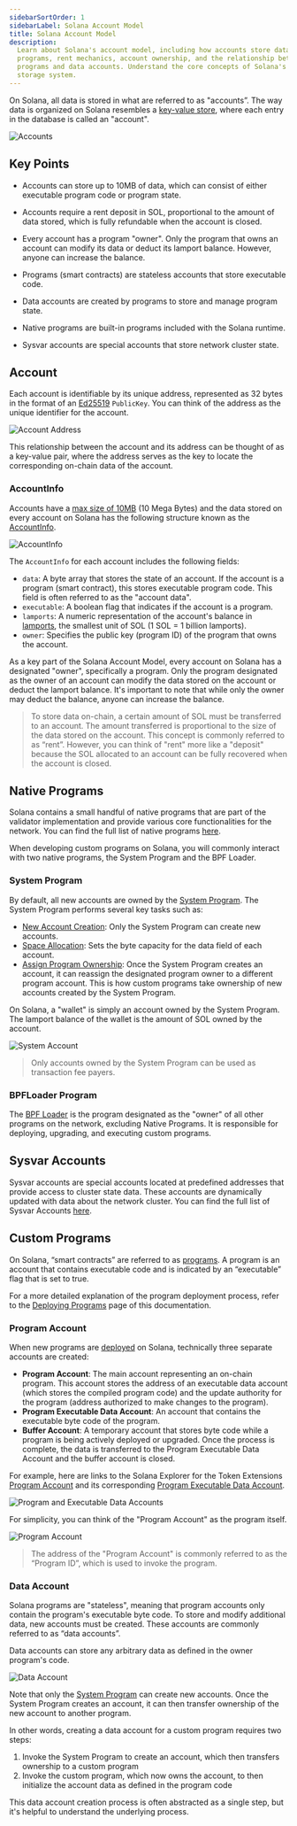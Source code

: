 ```yaml
---
sidebarSortOrder: 1
sidebarLabel: Solana Account Model
title: Solana Account Model
description:
  Learn about Solana's account model, including how accounts store data and
  programs, rent mechanics, account ownership, and the relationship between
  programs and data accounts. Understand the core concepts of Solana's key-value
  storage system.
---
```


On Solana, all data is stored in what are referred to as "accounts”. The way
data is organized on Solana resembles a
[key-value store](https://en.wikipedia.org/wiki/Key%E2%80%93value_database),
where each entry in the database is called an "account".

![Accounts](/assets/docs/core/accounts/accounts.svg)

## Key Points

- Accounts can store up to 10MB of data, which can consist of either executable
  program code or program state.

- Accounts require a rent deposit in SOL, proportional to the amount of data
  stored, which is fully refundable when the account is closed.

- Every account has a program "owner". Only the program that owns an account can
  modify its data or deduct its lamport balance. However, anyone can increase
  the balance.

- Programs (smart contracts) are stateless accounts that store executable code.

- Data accounts are created by programs to store and manage program state.

- Native programs are built-in programs included with the Solana runtime.

- Sysvar accounts are special accounts that store network cluster state.

## Account

Each account is identifiable by its unique address, represented as 32 bytes in
the format of an [Ed25519](https://ed25519.cr.yp.to/) `PublicKey`. You can think
of the address as the unique identifier for the account.

![Account Address](/assets/docs/core/accounts/account-address.svg)

This relationship between the account and its address can be thought of as a
key-value pair, where the address serves as the key to locate the corresponding
on-chain data of the account.

### AccountInfo

Accounts have a
[max size of 10MB](https://github.com/solana-labs/solana/blob/27eff8408b7223bb3c4ab70523f8a8dca3ca6645/sdk/program/src/system_instruction.rs#L85)
(10 Mega Bytes) and the data stored on every account on Solana has the following
structure known as the
[AccountInfo](https://github.com/solana-labs/solana/blob/27eff8408b7223bb3c4ab70523f8a8dca3ca6645/sdk/program/src/account_info.rs#L19).

![AccountInfo](/assets/docs/core/accounts/accountinfo.svg)

The `AccountInfo` for each account includes the following fields:

- `data`: A byte array that stores the state of an account. If the account is a
  program (smart contract), this stores executable program code. This field is
  often referred to as the "account data".
- `executable`: A boolean flag that indicates if the account is a program.
- `lamports`: A numeric representation of the account's balance in
  [lamports](/docs/terminology.md#lamport), the smallest unit of SOL (1 SOL = 1
  billion lamports).
- `owner`: Specifies the public key (program ID) of the program that owns the
  account.

As a key part of the Solana Account Model, every account on Solana has a
designated "owner", specifically a program. Only the program designated as the
owner of an account can modify the data stored on the account or deduct the
lamport balance. It's important to note that while only the owner may deduct the
balance, anyone can increase the balance.

> To store data on-chain, a certain amount of SOL must be transferred to an
> account. The amount transferred is proportional to the size of the data stored
> on the account. This concept is commonly referred to as “rent”. However, you
> can think of "rent" more like a "deposit" because the SOL allocated to an
> account can be fully recovered when the account is closed.

## Native Programs

Solana contains a small handful of native programs that are part of the
validator implementation and provide various core functionalities for the
network. You can find the full list of native programs
[here](https://docs.anza.xyz/runtime/programs).

When developing custom programs on Solana, you will commonly interact with two
native programs, the System Program and the BPF Loader.

### System Program

By default, all new accounts are owned by the
[System Program](https://github.com/solana-labs/solana/tree/27eff8408b7223bb3c4ab70523f8a8dca3ca6645/programs/system/src).
The System Program performs several key tasks such as:

- [New Account Creation](https://github.com/solana-labs/solana/blob/27eff8408b7223bb3c4ab70523f8a8dca3ca6645/programs/system/src/system_processor.rs#L145):
  Only the System Program can create new accounts.
- [Space Allocation](https://github.com/solana-labs/solana/blob/27eff8408b7223bb3c4ab70523f8a8dca3ca6645/programs/system/src/system_processor.rs#L70):
  Sets the byte capacity for the data field of each account.
- [Assign Program Ownership](https://github.com/solana-labs/solana/blob/27eff8408b7223bb3c4ab70523f8a8dca3ca6645/programs/system/src/system_processor.rs#L112):
  Once the System Program creates an account, it can reassign the designated
  program owner to a different program account. This is how custom programs take
  ownership of new accounts created by the System Program.

On Solana, a "wallet" is simply an account owned by the System Program. The
lamport balance of the wallet is the amount of SOL owned by the account.

![System Account](/assets/docs/core/accounts/system-account.svg)

> Only accounts owned by the System Program can be used as transaction fee
> payers.

### BPFLoader Program

The
[BPF Loader](https://github.com/solana-labs/solana/tree/27eff8408b7223bb3c4ab70523f8a8dca3ca6645/programs/bpf_loader/src)
is the program designated as the "owner" of all other programs on the network,
excluding Native Programs. It is responsible for deploying, upgrading, and
executing custom programs.

## Sysvar Accounts

Sysvar accounts are special accounts located at predefined addresses that
provide access to cluster state data. These accounts are dynamically updated
with data about the network cluster. You can find the full list of Sysvar
Accounts [here](https://docs.anza.xyz/runtime/sysvars).

## Custom Programs

On Solana, “smart contracts” are referred to as
[programs](/docs/core/programs.md). A program is an account that contains
executable code and is indicated by an “executable” flag that is set to true.

For a more detailed explanation of the program deployment process, refer to the
[Deploying Programs](/docs/programs/deploying.md) page of this documentation.

### Program Account

When new programs are
[deployed](https://github.com/solana-labs/solana/blob/27eff8408b7223bb3c4ab70523f8a8dca3ca6645/programs/bpf_loader/src/lib.rs#L498)
on Solana, technically three separate accounts are created:

- **Program Account**: The main account representing an on-chain program. This
  account stores the address of an executable data account (which stores the
  compiled program code) and the update authority for the program (address
  authorized to make changes to the program).
- **Program Executable Data Account**: An account that contains the executable
  byte code of the program.
- **Buffer Account**: A temporary account that stores byte code while a program
  is being actively deployed or upgraded. Once the process is complete, the data
  is transferred to the Program Executable Data Account and the buffer account
  is closed.

For example, here are links to the Solana Explorer for the Token Extensions
[Program Account](https://explorer.solana.com/address/TokenzQdBNbLqP5VEhdkAS6EPFLC1PHnBqCXEpPxuEb)
and its corresponding
[Program Executable Data Account](https://explorer.solana.com/address/DoU57AYuPFu2QU514RktNPG22QhApEjnKxnBcu4BHDTY).

![Program and Executable Data Accounts](/assets/docs/core/accounts/program-account-expanded.svg)

For simplicity, you can think of the "Program Account" as the program itself.

![Program Account](/assets/docs/core/accounts/program-account-simple.svg)

> The address of the "Program Account" is commonly referred to as the “Program
> ID”, which is used to invoke the program.

### Data Account

Solana programs are "stateless", meaning that program accounts only contain the
program's executable byte code. To store and modify additional data, new
accounts must be created. These accounts are commonly referred to as “data
accounts”.

Data accounts can store any arbitrary data as defined in the owner program's
code.

![Data Account](/assets/docs/core/accounts/data-account.svg)

Note that only the [System Program](/docs/core/accounts.md#system-program) can
create new accounts. Once the System Program creates an account, it can then
transfer ownership of the new account to another program.

In other words, creating a data account for a custom program requires two steps:

1. Invoke the System Program to create an account, which then transfers
   ownership to a custom program
2. Invoke the custom program, which now owns the account, to then initialize the
   account data as defined in the program code

This data account creation process is often abstracted as a single step, but
it's helpful to understand the underlying process.
